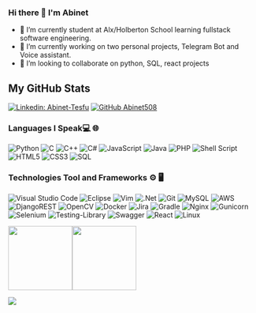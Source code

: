 ### Hi there 👋 I'm Abinet 

- 🌱 I’m currently student at Alx/Holberton School learning fullstack software engineering.
- 🔭 I’m currently working on two personal projects, Telegram Bot and Voice assistant.
- 👯 I’m looking to collaborate on python, SQL, react projects


## My GitHub Stats
<!--
![GitHub stats](https://github-readme-stats.vercel.app/api?username=Abinet508&show_icons=true&theme=prussian)

![Top Langs](https://github-readme-stats.vercel.app/api/top-langs/?username=Abinet508&theme=prussian)
-->

[![Linkedin: Abinet-Tesfu](https://img.shields.io/badge/-Abinet-blue?style=flat-square&logo=Linkedin&logoColor=white&link=https://www.linkedin.com/in/abinet-tesfu-99a431185//)](https://www.linkedin.com/in/abinet-tesfu-99a431185//)
[![GitHub Abinet508](https://img.shields.io/github/followers/Abinet508?label=follow&style=social)](https://github.com/Abinet508)


### Languages I Speak💻 🌐

![Python](https://img.shields.io/badge/python-3670A0?style=for-the-badge&logo=python&logoColor=ffdd54)
![C](https://img.shields.io/badge/c-%2300599C.svg?style=for-the-badge&logo=c&logoColor=white)
![C++](https://img.shields.io/badge/c++-%2300599C.svg?style=for-the-badge&logo=c%2B%2B&logoColor=white)
![C#](https://img.shields.io/badge/c%23-%23239120.svg?style=for-the-badge&logo=c-sharp&logoColor=white)
![JavaScript](https://img.shields.io/badge/javascript-%23323330.svg?style=for-the-badge&logo=javascript&logoColor=%23F7DF1E)
![Java](https://img.shields.io/badge/java-%23ED8B00.svg?style=for-the-badge&logo=java&logoColor=white)
![PHP](https://img.shields.io/badge/php-%23777BB4.svg?style=for-the-badge&logo=php&logoColor=white)
![Shell Script](https://img.shields.io/badge/shell_script-%23121011.svg?style=for-the-badge&logo=gnu-bash&logoColor=white)
![HTML5](https://img.shields.io/badge/html5-%23E34F26.svg?style=for-the-badge&logo=html5&logoColor=white)
![CSS3](https://img.shields.io/badge/css3-%231572B6.svg?style=for-the-badge&logo=css3&logoColor=white)
![SQL](https://img.shields.io/badge/-SQL-000?&logo=MySQL&logoColor=4479A1)


### Technologies Tool and Frameworks ⚙️ 🖥


![Visual Studio Code](https://img.shields.io/badge/Visual%20Studio%20Code-0078d7.svg?style=for-the-badge&logo=visual-studio-code&logoColor=white)
![Eclipse](https://img.shields.io/badge/Eclipse-FE7A16.svg?style=for-the-badge&logo=Eclipse&logoColor=white)
![Vim](https://img.shields.io/badge/VIM-%2311AB00.svg?style=for-the-badge&logo=vim&logoColor=white)
![.Net](https://img.shields.io/badge/.NET-5C2D91?style=for-the-badge&logo=.net&logoColor=white)
![Git](https://img.shields.io/badge/-Git-333333?style=flat&logo=git)
![MySQL](https://img.shields.io/badge/-MySQL-333333?style=flat&logo=mysql)
![AWS](https://img.shields.io/badge/AWS-%23FF9900.svg?style=for-the-badge&logo=amazon-aws&logoColor=white)
![DjangoREST](https://img.shields.io/badge/DJANGO-REST-ff1709?style=for-the-badge&logo=django&logoColor=white&color=ff1709&labelColor=gray)
![OpenCV](https://img.shields.io/badge/opencv-%23white.svg?style=for-the-badge&logo=opencv&logoColor=white)
![Docker](https://img.shields.io/badge/docker-%230db7ed.svg?style=for-the-badge&logo=docker&logoColor=white)
![Jira](https://img.shields.io/badge/jira-%230A0FFF.svg?style=for-the-badge&logo=jira&logoColor=white)
![Gradle](https://img.shields.io/badge/Gradle-02303A.svg?style=for-the-badge&logo=Gradle&logoColor=white)
![Nginx](https://img.shields.io/badge/nginx-%23009639.svg?style=for-the-badge&logo=nginx&logoColor=white)
![Gunicorn](https://img.shields.io/badge/gunicorn-%298729.svg?style=for-the-badge&logo=gunicorn&logoColor=white)
![Selenium](https://img.shields.io/badge/-selenium-%43B02A?style=for-the-badge&logo=selenium&logoColor=white)
![Testing-Library](https://img.shields.io/badge/-TestingLibrary-%23E33332?style=for-the-badge&logo=testing-library&logoColor=white)
![Swagger](https://img.shields.io/badge/-Swagger-%23Clojure?style=for-the-badge&logo=swagger&logoColor=white)
![React](https://img.shields.io/badge/-React-000?&logo=React)
![Linux](https://img.shields.io/badge/-Linux-000?&logo=Linux&logoColor=FCC624)

<a href="https://github.com/Abinet508"><img height="130px" src="https://github-readme-stats.vercel.app/api?username=Abinet508&hide_title=true&hide_border=true&show_icons=true&include_all_commits=true&count_private=true&line_height=21&text_color=000&icon_color=fff&bg_color=1F4037,536976,92FFC0,0396FF&theme=Midnight" /><!-- wi*quL3fcV --><img height="130px" src="https://github-readme-stats.vercel.app/api/top-langs/?username=Abinet508&hide=html&hide_title=false&hide_border=true&layout=compact&langs_count=7&exclude_repo=comp426,Redventures-Movie-Quotes&text_color=000&icon_color=fff&bg_color=1F4037,536976,92FFC0,0396FF&theme=Midnight" /></a>

![](https://komarev.com/ghpvc/?username=Abinet508)

